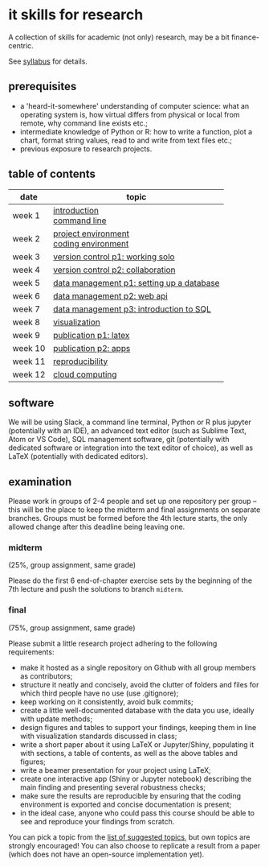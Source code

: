 # it skills for research

A collection of skills for academic (not only) research, may be a bit finance-centric.

See [syllabus](syllabus.pdf) for details.

## prerequisites

- a 'heard-it-somewhere' understanding of computer science: what an operating system is, how virtual differs from physical or local from remote, why command line exists etc.;
- intermediate knowledge of Python or R: how to write a function, plot a chart, format string values, read to and write from text files etc.;
- previous exposure to research projects.

## table of contents

| date    | topic
| ----    | ----
| week 1 | [introduction](./introduction.md)<br/>[command line](./command-line.md)
| week 2 | [project environment](./project-environment.md)<br/>[coding environment](./coding-environment.md)
| week 3 | [version control p1: working solo](./version-control.md)
| week 4 | [version control p2: collaboration](./collaboration-tools.md)
| week 5 | [data management p1: setting up a database](./data-management.md)
| week 6 | [data management p2: web api](./data-management.md)
| week 7 | [data management p3: introduction to SQL](./data-management.md)
| week 8 | [visualization](./visualization.md)
| week 9 | [publication p1: latex](./writing-with-latex.md)
| week 10 | [publication p2: apps](./apps.md)
| week 11 | [reproducibility](./reproducibility.md)
| week 12 | [cloud computing](./cloud-computing.md)

## software

We will be using Slack, a command line terminal, Python or R plus jupyter (potentially with an IDE), an advanced text editor (such as Sublime Text, Atom or VS Code), SQL management software, git (potentially with dedicated software or integration into the text editor of choice), as well as LaTeX (potentially with dedicated editors).

## examination

Please work in groups of 2-4 people and set up one repository per group &ndash; this will be the place to keep the midterm and final assignments on separate branches. Groups must be formed before the 4th lecture starts, the only allowed change after this deadline being leaving one.

### midterm

(25\%, group assignment, same grade)

Please do the first 6 end-of-chapter exercise sets by the beginning of the 7th lecture and push the solutions to branch `midterm`.

### final

(75\%, group assignment, same grade)

Please submit a little research project adhering to the following requirements:

- make it hosted as a single repository on Github with all group members as contributors;
- structure it neatly and concisely, avoid the clutter of folders and files for which third people have no use (use .gitignore);
- keep working on it consistently, avoid bulk commits;
- create a little well-documented database with the data you use, ideally with update methods;
- design figures and tables to support your findings, keeping them in line with visualization standards discussed in class;
- write a short paper about it using LaTeX or Jupyter/Shiny, populating it with sections, a table of contents, as well as the above tables and figures;
- write a beamer presentation for your project using LaTeX;
- create one interactive app (Shiny or Jupyter notebook) describing the main finding and presenting several robustness checks;
- make sure the results are reproducible by ensuring that the coding environment is exported and concise documentation is present;
- in the ideal case, anyone who could pass this course should be able to see and reproduce your findings from scratch.

You can pick a topic from the [list of suggested topics](./research-topics.md), but own topics are strongly encouraged! You can also choose to replicate a result from a paper (which does not have an open-source implementation yet).
